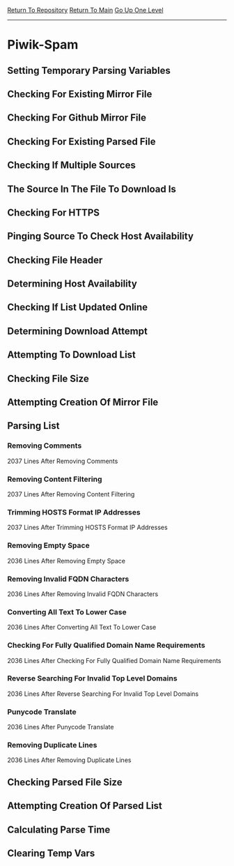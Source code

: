 [Return To Repository](https://github.com/bast69/piholeparser/)
[Return To Main](https://github.com/bast69/piholeparser/blob/master/RecentRunLogs/Mainlog.md)
[Go Up One Level](https://github.com/bast69/piholeparser/blob/master/RecentRunLogs/TopLevelScripts/30-Processing-External-Blacklists.md)
____________________________________
# Piwik-Spam
## Setting Temporary Parsing Variables
## Checking For Existing Mirror File
## Checking For Github Mirror File
## Checking For Existing Parsed File
## Checking If Multiple Sources
## The Source In The File To Download Is
## Checking For HTTPS
## Pinging Source To Check Host Availability
## Checking File Header
## Determining Host Availability
## Checking If List Updated Online
## Determining Download Attempt
## Attempting To Download List
## Checking File Size
## Attempting Creation Of Mirror File
## Parsing List
### Removing Comments
2037 Lines After Removing Comments
### Removing Content Filtering
2037 Lines After Removing Content Filtering
### Trimming HOSTS Format IP Addresses
2037 Lines After Trimming HOSTS Format IP Addresses
### Removing Empty Space
2036 Lines After Removing Empty Space
### Removing Invalid FQDN Characters
2036 Lines After Removing Invalid FQDN Characters
### Converting All Text To Lower Case
2036 Lines After Converting All Text To Lower Case
### Checking For Fully Qualified Domain Name Requirements
2036 Lines After Checking For Fully Qualified Domain Name Requirements
### Reverse Searching For Invalid Top Level Domains
2036 Lines After Reverse Searching For Invalid Top Level Domains
### Punycode Translate
2036 Lines After Punycode Translate
### Removing Duplicate Lines
2036 Lines After Removing Duplicate Lines
## Checking Parsed File Size
## Attempting Creation Of Parsed List
## Calculating Parse Time
## Clearing Temp Vars
